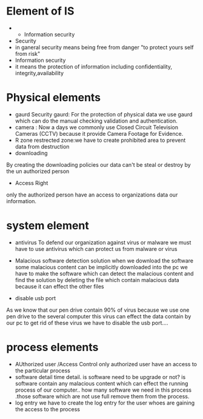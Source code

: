 # Element of IS
* * Information security
* Security
* in ganeral security means being free from danger "to protect yours self from risk"
* Information security
* it means the protection of information including confidentiality, integrity,availability
# Physical elements
* gaurd 
Security gaurd: For the protection of physical data we use gaurd which can do the manual checking validation and authentication.
* camera : 
 Now a days we commonly use Closed Circuit Television Cameras (CCTV) because it provide   Camera Footage for Evidence.
* R zone
restrected zone:we have to create prohibited area to prevent data from destruction 
* downloading 

By creating the downloading policies our data can't be steal or destroy by the un authorized person

* Access Right 

only the authorized person have an access to organizations data our information.

# system element
* antivirus
To defend  our organization  against virus or malware we must have to use antivirus which can protect us from malware or virus

* Malacious software detection solution
when we download the software some malacious content can be implicitly downloaded into the pc we have to make the software which can detect the malacious content and find
the solution by deleting the file which contain malacious data because it can effect the other files

* disable usb port
 
As we know that our pen drive contain 90% of virus because we use one pen drive to the several computer this virus can effect the data contain by our pc to get rid of 
these virus we have to disable the usb port....

# process elements
* AUthorized user /Access Control
only authorized user have an access to the particular process 
* software detail
time detail.
is software need to be upgrade or not?
is software contain any malacious content which can effect the running process of our computer..
how many software we need in this process .those software which are not use full remove them from the process.
* log entry
we have to create the log entry for the user whoes are gaining the access to the process
